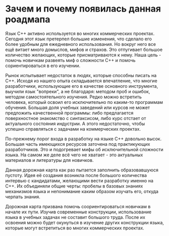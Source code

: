 # Зачем и почему появилась данная роадмапа

Язык C++ активно используется во многих коммерческих проектах. Сегодня этот язык претерпел большие изменения, что сделало его более удобным для ежедневного использования. Но вокруг него все ещё витает много домыслов, мифов и страхов. Это отпугивает большое количество желающих, которые присматриваются к нему. Наша цель - помочь новичкам развеять миф о сложности C++ и помочь сориентироваться в его изучении.

Рынок испытывает недостаток в людях, которые способны писать на C++. Исходя из нашего опыта складывается впечатление, что многие разработчики, использующие его в качестве основного инструмента, выучили язык "вопреки", а не благодаря: методом проб и ошибок, методом самостоятельного изучения. Редко можно встретить человека, который освоил его исключительно по каким-то программам обучения. Большая доля учебных заведений или курсов не может предложить качественной программы: либо предлагается поверхностное знакомство с синтаксисом, либо курс отстает от актуального состояния индустрии. А этого недостаточно, чтобы успешно справляться с задачами на коммерческих проектах.

По-прежнему порог входа в разработку на языке C++ довольно высок. Большая часть имеющихся ресурсов заточена под практикующих разработчиков. Это и подогревает мифы об исключительной сложности языка. На самом же деле всё чего не хватает - это актуальных материалов и литературы для новичков.

Данная дорожная карта как раз пытается заполнить образовавшуюся пустоту. Идея её создания возникла после большого количества интервью с кандидатами, желающими вести разработку именно на C++. Их объединяли общие черты: пробелы в базовых знаниях механизмов языка и непонимание каким образом изучать его, откуда черпать знания.

Дорожная карта призвана помочь соориентироваться новичкам в начале их пути. Изучив современные конструкции, использование языка в учебных задачах не составит большого труда. После их освоения можно будет окунуться в изучение других конструкции языка, которые могут встретиться во многих коммерческих проектах.
